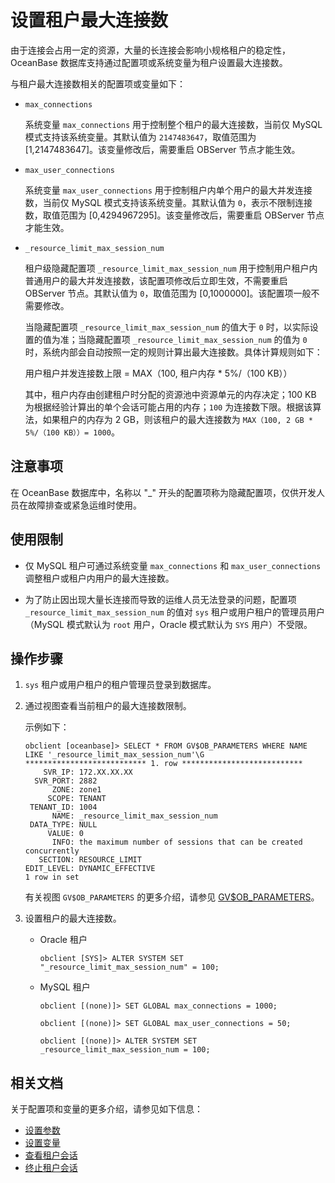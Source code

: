 # 设置租户最大连接数

由于连接会占用一定的资源，大量的长连接会影响小规格租户的稳定性，OceanBase 数据库支持通过配置项或系统变量为租户设置最大连接数。

与租户最大连接数相关的配置项或变量如下：

* `max_connections`

  系统变量 `max_connections` 用于控制整个租户的最大连接数，当前仅 MySQL 模式支持该系统变量。其默认值为 `2147483647`，取值范围为 [1,2147483647]。该变量修改后，需要重启 OBServer 节点才能生效。

* `max_user_connections`

  系统变量 `max_user_connections` 用于控制租户内单个用户的最大并发连接数，当前仅 MySQL 模式支持该系统变量。其默认值为 `0`，表示不限制连接数，取值范围为 [0,4294967295]。该变量修改后，需要重启 OBServer 节点才能生效。

* `_resource_limit_max_session_num`

  租户级隐藏配置项 `_resource_limit_max_session_num` 用于控制用户租户内普通用户的最大并发连接数，该配置项修改后立即生效，不需要重启 OBServer 节点。其默认值为 `0`，取值范围为 [0,1000000]。该配置项一般不需要修改。

  当隐藏配置项 `_resource_limit_max_session_num` 的值大于 `0` 时，以实际设置的值为准；当隐藏配置项 `_resource_limit_max_session_num` 的值为 `0` 时，系统内部会自动按照一定的规则计算出最大连接数。具体计算规则如下：

  用户租户并发连接数上限 = MAX（100, 租户内存 * 5%/（100 KB））

  其中，租户内存由创建租户时分配的资源池中资源单元的内存决定；100 KB 为根据经验计算出的单个会话可能占用的内存；`100` 为连接数下限。根据该算法，如果租户的内存为 2 GB，则该租户的最大连接数为 `MAX（100, 2 GB * 5%/（100 KB））= 1000`。

## 注意事项

在 OceanBase 数据库中，名称以 "_" 开头的配置项称为隐藏配置项，仅供开发人员在故障排查或紧急运维时使用。

## 使用限制

* 仅 MySQL 租户可通过系统变量 `max_connections` 和 `max_user_connections` 调整租户或租户内用户的最大连接数。

* 为了防止因出现大量长连接而导致的运维人员无法登录的问题，配置项 `_resource_limit_max_session_num` 的值对 `sys` 租户或用户租户的管理员用户（MySQL 模式默认为 `root` 用户，Oracle 模式默认为 `SYS` 用户）不受限。

## 操作步骤

1. `sys` 租户或用户租户的租户管理员登录到数据库。

2. 通过视图查看当前租户的最大连接数限制。

   示例如下：

   ```shell
   obclient [oceanbase]> SELECT * FROM GV$OB_PARAMETERS WHERE NAME LIKE '_resource_limit_max_session_num'\G
   *************************** 1. row ***************************
       SVR_IP: 172.XX.XX.XX
     SVR_PORT: 2882
         ZONE: zone1
        SCOPE: TENANT
    TENANT_ID: 1004
         NAME: _resource_limit_max_session_num
    DATA_TYPE: NULL
        VALUE: 0
         INFO: the maximum number of sessions that can be created concurrently
      SECTION: RESOURCE_LIMIT
   EDIT_LEVEL: DYNAMIC_EFFECTIVE
   1 row in set
   ```

   有关视图 `GV$OB_PARAMETERS`  的更多介绍，请参见 [GV$OB_PARAMETERS](../../../5.system-reference/4.system-view-of-mysql-mode/3.performance-view-of-mysql-mode/6.gv-ob_parameters-of-mysql-mode.md)。

3. 设置租户的最大连接数。

   * Oracle 租户

     ```shell
     obclient [SYS]> ALTER SYSTEM SET "_resource_limit_max_session_num" = 100;
     ```

   * MySQL 租户

     ```shell
     obclient [(none)]> SET GLOBAL max_connections = 1000;

     obclient [(none)]> SET GLOBAL max_user_connections = 50;

     obclient [(none)]> ALTER SYSTEM SET _resource_limit_max_session_num = 100;
     ```

## 相关文档

关于配置项和变量的更多介绍，请参见如下信息：

* [设置参数](../2.configuration-management/2.set-parameters.md)
* [设置变量](../2.configuration-management/3.set-variables.md)
* [查看租户会话](15.view-tenant-sessions.md)
* [终止租户会话](16.terminate-a-tenant-session.md)

